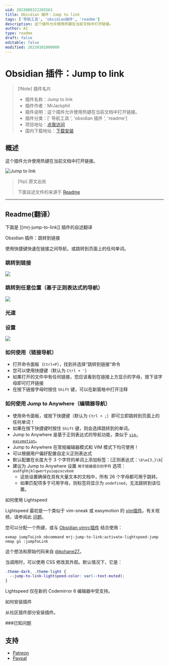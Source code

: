 ```yaml
---
uid: 2023080322205563
title: Obsidian 插件：Jump to link
tags: ['导航工具', 'obsidian插件', 'readme']
description: 这个插件允许使用热键在当前文档中打开链接。
author: AI
type: readme
draft: false
editable: false
modified: 20230101000000
---
```


# Obsidian 插件：Jump to link

> [!Note] 插件名片
> - 插件名称：Jump to link
> - 插件作者：MrJackphil
> - 插件说明：这个插件允许使用热键在当前文档中打开链接。
> - 插件分类：[' 导航工具 ', 'obsidian 插件 ', 'readme']
> - 项目地址：[点我访问](https://github.com/mrjackphil/obsidian-jump-to-link)
> - 国内下载地址：[下载安装](https://pkmer.cn/products/plugin/pluginMarket/?mrj-jump-to-link)

## 概述

这个插件允许使用热键在当前文档中打开链接。

![Jump to link](https://cdn.pkmer.cn/covers/mrj-jump-to-link.png!pkmer)

> [!tip] 原文出处
>
>下面自述文件的来源于 [Readme](https://ghproxy.net/https://raw.githubusercontent.com/mrjackphil/obsidian-jump-to-link/master/README.md)

---

## Readme(翻译）

下面是 [[mrj-jump-to-link]] 插件的自述翻译

Obsidian 插件：跳转到链接

使用快捷键快速在链接之间导航，或跳转到页面上的任何单词。

### 跳转到链接

![](https://user-images.githubusercontent.com/5632228/99727862-27fbee80-2a7e-11eb-8af2-7303cc177fca.png)

### 跳转到任意位置（基于正则表达式的导航）

![](https://raw.githubusercontent.com/mrjackphil/obsidian-jump-to-link/master/screenshots/jumptoanywhere.png)

### 光速

### 设置

![](./screenshots/settings.png)

### 如何使用（链接导航）

- 打开命令面板（`Ctrl+P`），找到并选择“跳转到链接”命令
- 您可以使用快捷键（默认为 `Ctrl + '`）
- 如果打开的文件中有任何链接，您应该看到在链接上方显示的字母，按下该字母即可打开链接
- 在按下链接字母时按住 `Shift` 键，可以在新窗格中打开注释

### 如何使用 Jump to Anywhere（编辑器导航）

- 使用命令面板，或按下快捷键（默认为 `Ctrl + ;`）即可立即跳转到页面上的任何单词！
- 如果在按下快捷键时按住 `Shift` 键，则会选择跳转到的单词。
- Jump to Anywhere 是基于正则表达式的导航功能，类似于 [`vim-easymotion`](https://github.com/easymotion/vim-easymotion)。
- Jump to Anywhere 在常规编辑器模式和 VIM 模式下均可使用！
- 可以根据用户偏好配置自定义正则表达式
- 默认配置在长度大于 3 个字符的单词上添加标签：[正则表达式：`\b\w{3,}\b`]
- 建议为 Jump to Anywhere 设置 `用于链接提示的字符` 选项：`asdfghhjklqwertyuiopzxcvbnm`
  - 这些设置确保在具有大量文本的文档中，所有 26 个字母都可用于跳转。
  - 如果匹配项多于可用字母，则标签将显示为 `undefined`，无法跳转到该位置。

如何使用 Lightspeed

Lightspeed 最初是一个类似于 vim-sneak 或 easymotion 的 [vim插件](https://github.com/ggandor/lightspeed.nvim)。有关视频，请参阅此 [问题](https://github.com/mrjackphil/obsidian-jump-to-link/issues/35)。

您可以分配一个热键，或与 [Obsidian vimrc插件](https://github.com/esm7/obsidian-vimrc-support) 结合使用：

```vimrc
exmap jumpToLink obcommand mrj-jump-to-link:activate-lightspeed-jump
nmap gs :jumpToLink
```

这个想法和原始代码来自 [@kohane27](https://github.com/mrjackphil/obsidian-jump-to-link/issues/35#issuecomment-1085905668)。

当调用时，可以使用 CSS 修改其外观。默认情况下，它是：

```css
.theme-dark, .theme-light {
  --jump-to-link-lightspeed-color: var(--text-muted);
}
```

Lightspeed 仅在新的 Codemirror 6 编辑器中受支持。

如何安装插件

从社区插件部分安装插件。

###已知问题

## 支持

- [Patreon](https://patreon.com/mrjackphil)
- [Paypal](https://www.paypal.com/paypalme/mrjackphil)



